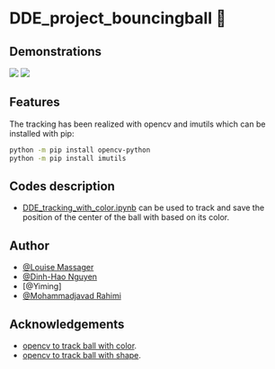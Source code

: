 # DDE_project_bouncingball 🥎


## Demonstrations
![](tracking/TrackingResults/Shape/ball1_3/video.gif)
![](tracking/videos/color1_3.gif)

## Features
The tracking has been realized with opencv and imutils which can be installed with pip:
```bash
python -m pip install opencv-python
python -m pip install imutils
```

## Codes description

* [DDE_tracking_with_color.ipynb](https://github.com/LouiseMassager/DDE_project_bouncingball/blob/main/tracking/DDE_tracking_with_color.ipynb) can be used to track and save the position of the center of the ball with based on its color.

## Author

- [@Louise Massager](https://github.com/LouiseMassager)
- [@Dinh-Hao Nguyen](https://github.com/Dinh-Hao-Nguyen)
- [@Yiming]
- [@Mohammadjavad Rahimi](https://github.com/MJSk8RAHIMI)


## Acknowledgements

- [opencv to track ball with color](https://stackoverflow.com/questions/63730808/golf-ball-tracking-in-python-opencv-with-different-color-balls).
- [opencv to track ball with shape](https://www.youtube.com/watch?v=RaCwLrKuS1w&ab_channel=CodeSavant).
